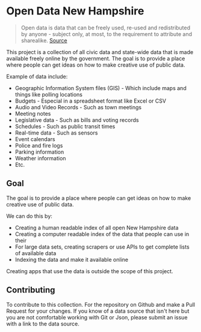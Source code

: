 # Open Data New Hampshire

> Open data is data that can be freely used, re-used and redistributed by
anyone - subject only, at most, to the requirement to attribute and sharealike.
[Source](http://opendatahandbook.org/guide/en/what-is-open-data/)

This project is a collection of all civic data and state-wide data that is made
available freely online by the government. The goal is to provide a place where
people can get ideas on how to make creative use of public data.

Example of data include:
*  Geographic Information System files (GIS) - Which include maps and things like
   polling locations
*  Budgets - Especial in a spreadsheet format like Excel or CSV
*  Audio and Video Records - Such as town meetings
*  Meeting notes
*  Legislative data - Such as bills and voting records
*  Schedules - Such as public transit times
*  Real-time data - Such as sensors
*  Event calendars
*  Police and fire logs
*  Parking information
*  Weather information
*  Etc.

## Goal

The goal is to provide a place where people can get ideas on how to make creative use of public data.

We can do this by:
- Creating a human readable index of all open New Hampshire data
- Creating a computer readable index of the data that people can use in their
- For large data sets, creating scrapers or use APIs to get complete lists of
  available data
- Indexing the data and make it available online

Creating apps that use the data is outside the scope of this project.

## Contributing

To contribute to this collection. For the repository on Github and make a
Pull Request for your changes. If you know of a data source that isn't here but
you are not comfortable working with Git or Json, please submit an issue with
a link to the data source.
